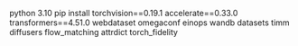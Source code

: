 python 3.10
pip install torchvision==0.19.1 accelerate==0.33.0 transformers==4.51.0 webdataset omegaconf einops wandb datasets timm diffusers flow_matching attrdict torch_fidelity